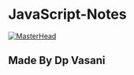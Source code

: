 # JavaScript-Notes
[![MasterHead](https://repository-images.githubusercontent.com/588181932/e36ec678-7984-4cdd-8e4c-a3932772ff8e)](https://dkrupali56.io)

## Made By Dp Vasani

